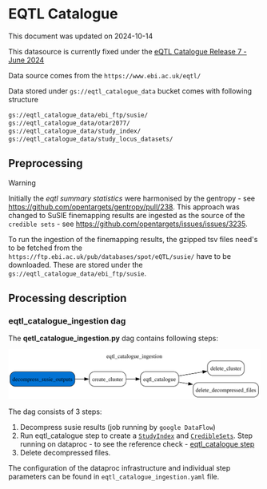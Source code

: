# EQTL Catalogue

This document was updated on 2024-10-14

This datasource is currently fixed under the [eQTL Catalogue Release 7 - June 2024](https://www.ebi.ac.uk/eqtl/Release_notes/#:~:text=eQTL%20Catalogue%20release%207%20%2D%20June%202024)

Data source comes from the `https://www.ebi.ac.uk/eqtl/`

Data stored under `gs://eqtl_catalogue_data` bucket comes with following structure

```
gs://eqtl_catalogue_data/ebi_ftp/susie/
gs://eqtl_catalogue_data/otar2077/
gs://eqtl_catalogue_data/study_index/
gs://eqtl_catalogue_data/study_locus_datasets/
```

## Preprocessing

> [!Warning]
> Initially the _eqtl summary statistics_ were harmonised by the gentropy - see https://github.com/opentargets/gentropy/pull/238.
> This approach was changed to SuSIE finemapping results are ingested as the source of the `credible sets` - see https://github.com/opentargets/issues/issues/3235.

To run the ingestion of the finemapping results, the gzipped tsv files need's to be fetched from the `https://ftp.ebi.ac.uk/pub/databases/spot/eQTL/susie/` have to be downloaded. These are stored under the `gs://eqtl_catalogue_data/ebi_ftp/susie`.

## Processing description

### eqtl_catalogue_ingestion dag

The **qetl_catalogue_ingestion.py** dag contains following steps:

![eqtl_catalogue_ingestion](eqtl_catalogue_ingestion.svg)

The dag consists of 3 steps:

1. Decompress susie results (job running by `google DataFlow`)
2. Run eqtl_catalogue step to create a [`StudyIndex`](https://opentargets.github.io/gentropy/python_api/datasets/study_index/) and [`CredibleSets`](https://opentargets.github.io/gentropy/python_api/datasets/study_locus/). Step running on dataproc - to see the reference check - [eqtl_catalogue step](https://opentargets.github.io/gentropy/python_api/steps/eqtl_catalogue/)
3. Delete decompressed files.

The configuration of the dataproc infrastructure and individual step parameters can be found in `eqtl_catalogue_ingestion.yaml` file.
